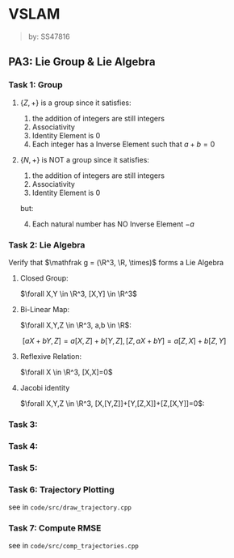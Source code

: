 # VSLAM 

> by: SS47816

## PA3: Lie Group & Lie Algebra

### Task 1: Group

1. $\{Z,+\}$ is a group since it satisfies:

   1. the addition of integers are still integers
   2. Associativity
   3. Identity Element is $0$
   4. Each integer has a Inverse Element such that $a+b=0$ 

2. $\{N,+\}$ is NOT a group since it satisfies:

   1. the addition of integers are still integers
   2. Associativity
   3. Identity Element is $0$

   but:

   4. Each natural number has NO Inverse Element  $-a$ 

### Task 2: Lie Algebra

Verify that $\mathfrak g = (\R^3, \R, \times)$ forms a Lie Algebra

1. Closed Group: 

   $\forall X,Y \in \R^3, [X,Y] \in \R^3$

2. Bi-Linear Map: 

   $\forall X,Y,Z \in \R^3, a,b \in \R$:

   ​	$[aX+bY, Z] = a[X,Z]+b[Y,Z], [Z,aX+bY] = a[Z,X] + b[Z,Y]$

3. Reflexive Relation:

   $\forall X \in \R^3, [X,X]=0$

4. Jacobi identity

   $\forall X,Y,Z \in \R^3, [X,[Y,Z]]+[Y,[Z,X]]+[Z,[X,Y]]=0$:

### Task 3:

### Task 4:

### Task 5:

### Task 6: Trajectory Plotting

see in `code/src/draw_trajectory.cpp`

### Task 7: Compute RMSE

see in `code/src/comp_trajectories.cpp`



